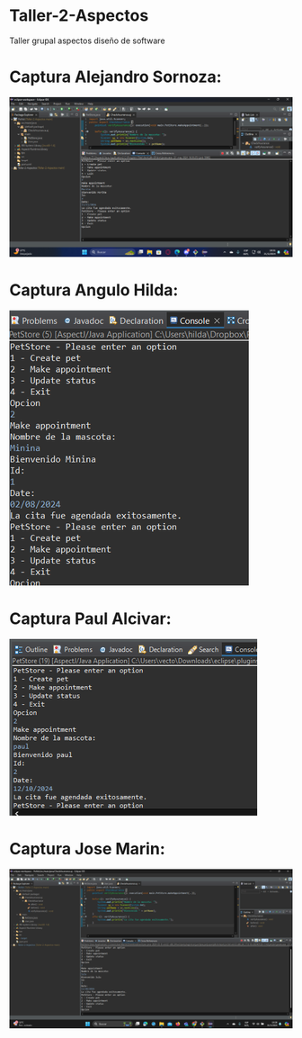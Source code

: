 # Taller-2-Aspectos
Taller grupal aspectos diseño de software

# Captura Alejandro Sornoza:
![Captura de Pantalla Sornoza](images/Sornoza.png)


# Captura Angulo Hilda:
![Captura de Pantalla Angulo](images/angulo.png)


# Captura Paul Alcivar:
![Captura de Pantalla Paul](images/Paul.png)

# Captura Jose Marin:
![Captura de Pantalla Marin](images/Marin.png)